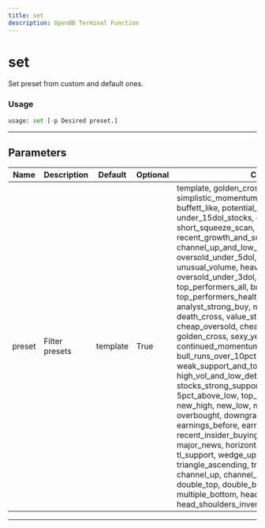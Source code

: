 ```yaml
---
title: set
description: OpenBB Terminal Function
---
```


# set

Set preset from custom and default ones.

### Usage

```python
usage: set [-p Desired preset.]
```

---

## Parameters

| Name | Description | Default | Optional | Choices |
| ---- | ----------- | ------- | -------- | ------- |
| preset | Filter presets | template | True | template, golden_cross_penny, simplistic_momentum_scanner_under_7dol, buffett_like, potential_reversals, under_15dol_stocks, oversold, cheap_dividend, short_squeeze_scan, recent_growth_and_support, undervalue, channel_up_and_low_debt_and_sma_50and200, oversold_under_5dol, news_scanner, unusual_volume, heavy_inst_ins, oversold_under_3dol, rosenwald_gtfo, top_performers_all, break_out_stocks, top_performers_healthcare, analyst_strong_buy, modified_dreman, death_cross, value_stocks, rosenwald, cheap_oversold, cheap_bottom_dividend, golden_cross, sexy_year, top_performers_tech, continued_momentum_scan, bull_runs_over_10pct, modified_neff, weak_support_and_top_performers, high_vol_and_low_debt, stocks_strong_support_levels, growth_stocks, 5pct_above_low, top_gainers, top_losers, new_high, new_low, most_volatile, most_active, overbought, downgrades, upgrades, earnings_before, earnings_after, recent_insider_buying, recent_insider_selling, major_news, horizontal_sr, tl_resistance, tl_support, wedge_up, wedge_down, wedge, triangle_ascending, triangle_descending, channel_up, channel_down, channel, double_top, double_bottom, multiple_top, multiple_bottom, head_shoulders, head_shoulders_inverse |

---
